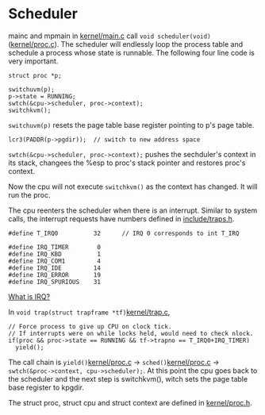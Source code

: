 # Scheduler

mainc and mpmain in [kernel/main.c](../kernel/main.c) call ``void scheduler(void)`` ([kernel/proc.c](../kernel/proc.c)). The scheduler will endlessly loop the process table and schedule a process whose state is runnable. The following four line code is very important.

    struct proc *p;

    switchuvm(p);
    p->state = RUNNING;
    swtch(&cpu->scheduler, proc->context);
    switchkvm();

``switchuvm(p)`` resets the page table base register pointing to p's page table. 

    lcr3(PADDR(p->pgdir));  // switch to new address space

``swtch(&cpu->scheduler, proc->context);`` pushes the sechduler's context in its stack, changees the %esp to proc's stack pointer and restores proc's context.

Now the cpu will not execute ``switchkvm()`` as the context has changed. It will run the proc.

The cpu reenters the scheduler when there is an interrupt. Similar to system calls, the interrupt requests have numbers defined in [include/traps.h](../include/traps.h). 

    #define T_IRQ0          32      // IRQ 0 corresponds to int T_IRQ

    #define IRQ_TIMER        0
    #define IRQ_KBD          1
    #define IRQ_COM1         4
    #define IRQ_IDE         14
    #define IRQ_ERROR       19
    #define IRQ_SPURIOUS    31

[What is IRQ?](https://en.wikipedia.org/wiki/Interrupt_request_(PC_architecture))

In ``void trap(struct trapframe *tf)``[kernel/trap.c](../kernel/trap.c), 

    // Force process to give up CPU on clock tick.
    // If interrupts were on while locks held, would need to check nlock.
    if(proc && proc->state == RUNNING && tf->trapno == T_IRQ0+IRQ_TIMER)
      yield();

The call chain is ``yield()``[kernel/proc.c](../kernel/proc.c) -> ``sched()``[kernel/proc.c](../kernel/proc.c) -> ``swtch(&proc->context, cpu->scheduler);``. At this point the cpu goes back to the scheduler and the next step is switchkvm(), witch sets the page table base register to kpgdir.

The struct proc, struct cpu and struct context are defined in [kernel/proc.h](../kernel/proc.h).
